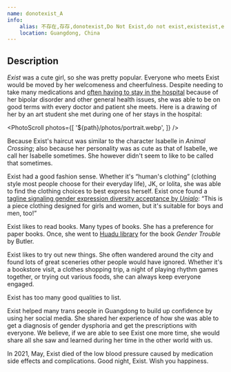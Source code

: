 ```yaml
---
name: donotexist_A
info:
    alias: 不存在,存存,donotexist,Do Not Exist,do not exist,existexist,exist exist,Exist Exist,CunCun,cuncun
    location: Guangdong, China
---
```


## Description

*Exist* was a cute girl, so she was pretty popular.
Everyone who meets Exist would be moved by her welcomeness and cheerfulness.
Despite needing to take many medications and [often having to stay in the hospital](https://twitter.com/donotexist_A/status/1383379769903910915?s=20) because of her bipolar disorder and other general health issues,
she was able to be on good terms with every doctor and patient she meets.
Here is a drawing of her by an art student she met during one of her stays in the hospital:

<PhotoScroll photos={[
    '${path}/photos/portrait.webp', 
]} />

Because Exist's haircut was similar to the character Isabelle in *Animal Crossing*;
also because her personality was as cute as that of Isabelle,
we call her Isabelle sometimes.
She however didn't seem to like to be called that sometimes.

Exist had a good fashion sense.
Whether it's “human's clothing” (clothing style most people choose for their everyday life), JK, or lolita,
she was able to find the clothing choices to best express herself.
Exist once found a [tagline signaling gender expression diversity acceptance by *Uniqlo*](https://twitter.com/donotexist_A/status/1352976196766633985?s=20):
“This is a piece clothing designed for girls and women, but it's suitable for boys and men, too!”

Exist likes to read books.
Many types of books.
She has a preference for paper books.
Once, she went to [Huadu library](https://twitter.com/donotexist_A/status/1358339066056482817?s=20) for the book *Gender Trouble* by Butler.

Exist likes to try out new things.
She often wandered around the city and found lots of great sceneries other people would have ignored.
Whether it's a bookstore visit, a clothes shopping trip, a night of playing rhythm games together, or trying out various foods,
she can always keep everyone engaged.

Exist has too many good qualities to list.

Exist helped many trans people in Guangdong to build up confidence by using her social media.
She shared her experience of how she was able to get a diagnosis of gender dysphoria and get the prescriptions with everyone.
We believe, if we are able to see Exist one more time, she would share all she saw and learned during her time in the other world with us.

In 2021, May, Exist died of the low blood pressure caused by medication side effects and complications.
Good night, Exist.
Wish you happiness.

<ChannelBackupButton platform="telegram" />
